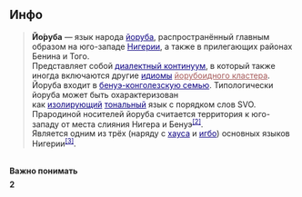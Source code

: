 <h2><b>Инфо</b></h2><blockquote style="margin-top: 0.5em; margin-bottom: 0.5em; line-height: inherit; color: rgb(34, 34, 34); font-size: 14px;"><b>Йо́руба</b>&nbsp;— язык народа&nbsp;<a href="https://ru.wikipedia.org/wiki/%D0%99%D0%BE%D1%80%D1%83%D0%B1%D0%B0_(%D0%BD%D0%B0%D1%80%D0%BE%D0%B4)" title="Йоруба (народ)" style="color: rgb(11, 0, 128); background-image: none; background-position: initial; background-size: initial; background-repeat: initial; background-attachment: initial; background-origin: initial; background-clip: initial;">йоруба</a>, распространённый главным образом на юго-западе&nbsp;<a href="https://ru.wikipedia.org/wiki/%D0%9D%D0%B8%D0%B3%D0%B5%D1%80%D0%B8%D1%8F" title="Нигерия" style="color: rgb(11, 0, 128); background-image: none; background-position: initial; background-size: initial; background-repeat: initial; background-attachment: initial; background-origin: initial; background-clip: initial;">Нигерии</a>, а также в прилегающих районах Бенина и Того.<br>Представляет собой&nbsp;<a href="https://ru.wikipedia.org/wiki/%D0%94%D0%B8%D0%B0%D0%BB%D0%B5%D0%BA%D1%82%D0%BD%D1%8B%D0%B9_%D0%BA%D0%BE%D0%BD%D1%82%D0%B8%D0%BD%D1%83%D1%83%D0%BC" title="Диалектный континуум" style="color: rgb(11, 0, 128); background-image: none; background-position: initial; background-size: initial; background-repeat: initial; background-attachment: initial; background-origin: initial; background-clip: initial;">диалектный континуум</a>, в который также иногда включаются другие&nbsp;<a href="https://ru.wikipedia.org/wiki/%D0%98%D0%B4%D0%B8%D0%BE%D0%BC" title="Идиом" style="color: rgb(11, 0, 128); background-image: none; background-position: initial; background-size: initial; background-repeat: initial; background-attachment: initial; background-origin: initial; background-clip: initial;">идиомы</a>&nbsp;<a href="https://ru.wikipedia.org/w/index.php?title=%D0%99%D0%BE%D1%80%D1%83%D0%B1%D0%BE%D0%B8%D0%B4%D0%BD%D1%8B%D0%B5_%D1%8F%D0%B7%D1%8B%D0%BA%D0%B8&amp;action=edit&amp;redlink=1" class="new" title="Йорубоидные языки (страница отсутствует)" style="color: rgb(165, 88, 88); background-image: none; background-position: initial; background-size: initial; background-repeat: initial; background-attachment: initial; background-origin: initial; background-clip: initial;">йорубоидного кластера</a>. Йоруба входит в&nbsp;<a href="https://ru.wikipedia.org/wiki/%D0%91%D0%B5%D0%BD%D1%83%D1%8D-%D0%BA%D0%BE%D0%BD%D0%B3%D0%BE%D0%BB%D0%B5%D0%B7%D1%81%D0%BA%D0%B8%D0%B5_%D1%8F%D0%B7%D1%8B%D0%BA%D0%B8" title="Бенуэ-конголезские языки" style="color: rgb(11, 0, 128); background-image: none; background-position: initial; background-size: initial; background-repeat: initial; background-attachment: initial; background-origin: initial; background-clip: initial;">бенуэ-конголезскую семью</a>. Типологически йоруба может быть охарактеризован как&nbsp;<a href="https://ru.wikipedia.org/wiki/%D0%98%D0%B7%D0%BE%D0%BB%D0%B8%D1%80%D1%83%D1%8E%D1%89%D0%B8%D0%B5_%D1%8F%D0%B7%D1%8B%D0%BA%D0%B8" class="mw-redirect" title="Изолирующие языки" style="color: rgb(11, 0, 128); background-image: none; background-position: initial; background-size: initial; background-repeat: initial; background-attachment: initial; background-origin: initial; background-clip: initial;">изолирующий</a>&nbsp;<a href="https://ru.wikipedia.org/wiki/%D0%A2%D0%BE%D0%BD_(%D0%BB%D0%B8%D0%BD%D0%B3%D0%B2%D0%B8%D1%81%D1%82%D0%B8%D0%BA%D0%B0)" title="Тон (лингвистика)" style="color: rgb(11, 0, 128); background-image: none; background-position: initial; background-size: initial; background-repeat: initial; background-attachment: initial; background-origin: initial; background-clip: initial;">тональный</a>&nbsp;язык с порядком слов SVO.<br>Прародиной носителей йоруба считается территория к юго-западу от места слияния Нигера и Бенуэ<sup id="cite_ref-Owolabi1207_2-0" class="reference" style="line-height: 1em; unicode-bidi: isolate; white-space: nowrap; font-size: 11.2px;"><a href="https://ru.wikipedia.org/wiki/%D0%99%D0%BE%D1%80%D1%83%D0%B1%D0%B0_(%D1%8F%D0%B7%D1%8B%D0%BA)#cite_note-Owolabi1207-2" style="color: rgb(11, 0, 128); background-image: none; background-position: initial; background-size: initial; background-repeat: initial; background-attachment: initial; background-origin: initial; background-clip: initial;">[2]</a></sup>.<br>Является одним из трёх (наряду с&nbsp;<a href="https://ru.wikipedia.org/wiki/%D0%A5%D0%B0%D1%83%D1%81%D0%B0_(%D1%8F%D0%B7%D1%8B%D0%BA)" title="Хауса (язык)" style="color: rgb(11, 0, 128); background-image: none; background-position: initial; background-size: initial; background-repeat: initial; background-attachment: initial; background-origin: initial; background-clip: initial;">хауса</a>&nbsp;и&nbsp;<a href="https://ru.wikipedia.org/wiki/%D0%98%D0%B3%D0%B1%D0%BE_(%D1%8F%D0%B7%D1%8B%D0%BA)" title="Игбо (язык)" style="color: rgb(11, 0, 128); background-image: none; background-position: initial; background-size: initial; background-repeat: initial; background-attachment: initial; background-origin: initial; background-clip: initial;">игбо</a>) основных языков Нигерии<sup id="cite_ref-Owolabi1209_3-0" class="reference" style="line-height: 1em; unicode-bidi: isolate; white-space: nowrap; font-size: 11.2px;"><a href="https://ru.wikipedia.org/wiki/%D0%99%D0%BE%D1%80%D1%83%D0%B1%D0%B0_(%D1%8F%D0%B7%D1%8B%D0%BA)#cite_note-Owolabi1209-3" style="color: rgb(11, 0, 128); background-image: none; background-position: initial; background-size: initial; background-repeat: initial; background-attachment: initial; background-origin: initial; background-clip: initial;">[3]</a></sup>.</blockquote><p style="margin-top: 0.5em; margin-bottom: 0.5em; line-height: inherit; color: rgb(34, 34, 34); font-size: 14px;"><br></p><p style="margin-top: 0.5em; margin-bottom: 0.5em; line-height: inherit; color: rgb(34, 34, 34); font-size: 14px;"><b>Важно понимать</b></p><p style="margin-top: 0.5em; margin-bottom: 0.5em; line-height: inherit; color: rgb(34, 34, 34); font-size: 14px;"><b>2</b></p><p style="margin-top: 0.5em; margin-bottom: 0.5em; line-height: inherit; color: rgb(34, 34, 34); font-size: 14px;"><b><br></b></p><p style="margin-top: 0.5em; margin-bottom: 0.5em; line-height: inherit; color: rgb(34, 34, 34); font-size: 14px;"><b><br></b></p><p style="margin-top: 0.5em; margin-bottom: 0.5em; line-height: inherit; color: rgb(34, 34, 34); font-size: 14px;"><b><br></b></p><p style="margin-top: 0.5em; margin-bottom: 0.5em; line-height: inherit; color: rgb(34, 34, 34); font-size: 14px;"><b><br></b></p><p style="margin-top: 0.5em; margin-bottom: 0.5em; line-height: inherit; color: rgb(34, 34, 34); font-size: 14px;"><b><br></b></p><p><br></p><p><br></p>